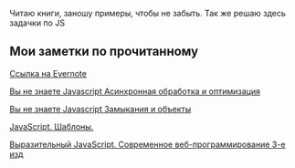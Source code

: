 Читаю книги, заношу примеры, чтобы не забыть.
Так же решаю здесь задачки по JS

## Мои заметки по прочитанному
[Ссылка на Evernote](https://www.evernote.com/client/web?login=true#?an=true&n=b4705485-35cb-ee55-8fbc-23e09570a142&)

[Вы не знаете Javascript Асинхронная обработка и оптимизация](https://vk.com/doc44301783_511335582?hash=wJZh0bZuuteI8Zv9XndCWdUmI67IGeMpWeltZcax9WL&dl=zH47Lziq4AxXYDBjKzokMzoRMFMtqDwGNmriIXSlSa4)

[Вы не знаете Javascript Замыкания и объекты](https://vk.com/doc44301783_511335587?hash=TM2v4CmPHfJDHKGVzEA8oxPlmdmCE42zyZzmn9lv97s&dl=eHgf6JxzjqyOo0AvLOVe3vgKGXxHl6ZtXJRlze9shQH)

[JavaScript. Шаблоны. ](https://vk.com/doc44301783_606984636?hash=TpqYczsZ02ox1wMajYnPfdYqFCCksrZyYKRV34ozUyT&dl=3AnhihqViF6ziyWesA9PMNjciTmuRZoQz6LFfhiswV8)

[Выразительный JavaScript. Современное веб-программирование 3-е изд ](https://vk.com/doc44301783_511326840?hash=V2LljDRXJxGdlZTjPlObZUSLvqrG0JIfIjF4JmfCiIg&dl=6mTeCOXmR37oWf0QW6iY38sfdttz1K4t2xwCSesAYvT)
